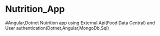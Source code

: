 # Nutrition_App
#Angular,Dotnet
Nutrition app using External Api(Food Data Central) and User authentication(Dotnet,Angular,MongoDb,Sql)
